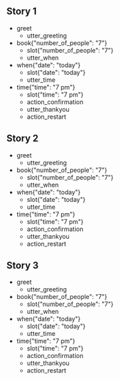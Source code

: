 ## Story 1
* greet
    - utter_greeting
* book{"number_of_people": "7"}
    - slot{"number_of_people": "7"}
    - utter_when
* when{"date": "today"}
    - slot{"date": "today"}
    - utter_time
* time{"time": "7 pm"}
    - slot{"time": "7 pm"}
    - action_confirmation
    - utter_thankyou
    - action_restart

## Story 2
* greet
    - utter_greeting
* book{"number_of_people": "7"}
    - slot{"number_of_people": "7"}
    - utter_when
* when{"date": "today"}
    - slot{"date": "today"}
    - utter_time
* time{"time": "7 pm"}
    - slot{"time": "7 pm"}
    - action_confirmation
    - utter_thankyou
    - action_restart

## Story 3
* greet
    - utter_greeting
* book{"number_of_people": "7"}
    - slot{"number_of_people": "7"}
    - utter_when
* when{"date": "today"}
    - slot{"date": "today"}
    - utter_time
* time{"time": "7 pm"}
    - slot{"time": "7 pm"}
    - action_confirmation
    - utter_thankyou
    - action_restart
